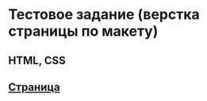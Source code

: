 # Тестовое задание (верстка страницы по макету)
## HTML, CSS
## [Страница](https://dmitrykalashnikov91.github.io/lending-proc24/)
